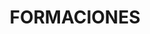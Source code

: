 ---
title: "FORMACIONES"
seoTitle: "Reformas - Arquitectura Sostenible | RAMA"
description: "licencias de obra y otros trámites"
seo: "Precios de RAMA Arquitectas para licencias de obra, declaración responsable, certificado energético, plan de autoprotección, plan seguridad y salud en Madrid"
keywords: "precios, servicios arquitectura, declaracion responsable, licencias"
draft: false
bg_image: "images/Fotos web/precios.jpg"
---